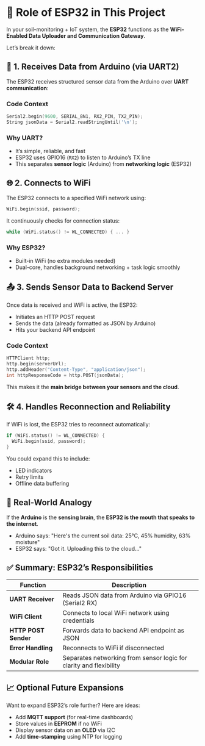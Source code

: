 
# 📡 Role of ESP32 in This Project

In your soil-monitoring + IoT system, the **ESP32** functions as the **WiFi-Enabled Data Uploader and Communication Gateway**.

Let’s break it down:

## 🧾 1. **Receives Data from Arduino (via UART2)**

The ESP32 receives structured sensor data from the Arduino over **UART communication**:

### Code Context

```cpp
Serial2.begin(9600, SERIAL_8N1, RX2_PIN, TX2_PIN);
String jsonData = Serial2.readStringUntil('\n');
```

### Why UART?

- It’s simple, reliable, and fast
- ESP32 uses GPIO16 (`RX2`) to listen to Arduino’s TX line
- This separates **sensor logic** (Arduino) from **networking logic** (ESP32)

## 🌐 2. **Connects to WiFi**

The ESP32 connects to a specified WiFi network using:

```cpp
WiFi.begin(ssid, password);
```

It continuously checks for connection status:

```cpp
while (WiFi.status() != WL_CONNECTED) { ... }
```

### Why ESP32?

- Built-in WiFi (no extra modules needed)
- Dual-core, handles background networking + task logic smoothly

## 📤 3. **Sends Sensor Data to Backend Server**

Once data is received and WiFi is active, the ESP32:

- Initiates an HTTP POST request
- Sends the data (already formatted as JSON by Arduino)
- Hits your backend API endpoint

### Code Context

```cpp
HTTPClient http;
http.begin(serverUrl);
http.addHeader("Content-Type", "application/json");
int httpResponseCode = http.POST(jsonData);
```

This makes it the **main bridge between your sensors and the cloud**.

## 🛠️ 4. **Handles Reconnection and Reliability**

If WiFi is lost, the ESP32 tries to reconnect automatically:

```cpp
if (WiFi.status() != WL_CONNECTED) {
  WiFi.begin(ssid, password);
}
```

You could expand this to include:

- LED indicators
- Retry limits
- Offline data buffering

## 🔌 Real-World Analogy

If the **Arduino** is the **sensing brain**, the **ESP32 is the mouth that speaks to the internet**.

- Arduino says: "Here's the current soil data: 25°C, 45% humidity, 63% moisture"
- ESP32 says: "Got it. Uploading this to the cloud..."

## ✅ Summary: ESP32’s Responsibilities

| Function              | Description |
|-----------------------|-------------|
| **UART Receiver**     | Reads JSON data from Arduino via GPIO16 (Serial2 RX) |
| **WiFi Client**       | Connects to local WiFi network using credentials |
| **HTTP POST Sender**  | Forwards data to backend API endpoint as JSON |
| **Error Handling**    | Reconnects to WiFi if disconnected |
| **Modular Role**      | Separates networking from sensor logic for clarity and flexibility |

## 📈 Optional Future Expansions

Want to expand ESP32’s role further? Here are ideas:

- Add **MQTT support** (for real-time dashboards)
- Store values in **EEPROM** if no WiFi
- Display sensor data on an **OLED** via I2C
- Add **time-stamping** using NTP for logging
